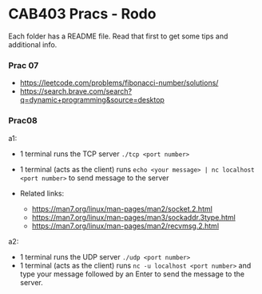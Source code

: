 # CAB403 Pracs - Rodo

Each folder has a README file. Read that first to get some tips and additional info.

### Prac 07
- https://leetcode.com/problems/fibonacci-number/solutions/
- https://search.brave.com/search?q=dynamic+programming&source=desktop

### Prac08  
a1:
- 1 terminal runs the TCP server `./tcp <port number>`
- 1 terminal (acts as the client) runs `echo <your message> | nc localhost <port number>` to send message to the server

- Related links:
    - https://man7.org/linux/man-pages/man2/socket.2.html
    - https://man7.org/linux/man-pages/man3/sockaddr.3type.html
    - https://man7.org/linux/man-pages/man2/recvmsg.2.html

a2:
- 1 terminal runs the UDP server `./udp <port number>`
- 1 terminal (acts as the client) runs `nc -u localhost <port number>` and type your message followed by an Enter to send the message to the server. 

